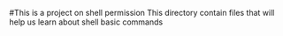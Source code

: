 #This is a project on shell permission
This directory contain files that will help us learn about shell basic commands


